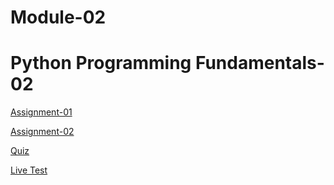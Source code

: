 # Module-02

# ****Python Programming Fundamentals- 02****

[Assignment-01](Assignment-01.md)

[Assignment-02](Assignment-02.md)

[Quiz](Quiz.md)

[Live Test](Live-Test.md)